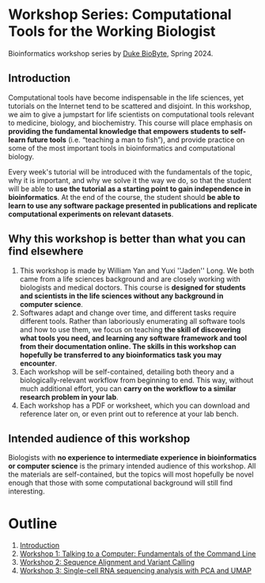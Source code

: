 # Workshop Series: Computational Tools for the Working Biologist

Bioinformatics workshop series by [Duke BioByte](biobyte.club), Spring 2024.


## Introduction

Computational tools have become indispensable in the life sciences, yet tutorials on the Internet tend to be scattered and disjoint. In this workshop, we aim to give a jumpstart for life scientists on computational tools relevant to medicine, biology, and biochemistry. This course will place emphasis on **providing the fundamental knowledge that empowers students to self-learn future tools** (i.e. “teaching a man to fish”), and provide practice on some of the most important tools in bioinformatics and computational biology.

Every week's tutorial will be introduced with the fundamentals of the topic, why it is important, and why we solve it the way we do, so that the student will be able to **use the tutorial as a starting point to gain independence in bioinformatics**. At the end of the course, the student should **be able to learn to use any software package presented in publications and replicate computational experiments on relevant datasets**.


## Why this workshop is better than what you can find elsewhere

1. This workshop is made by William Yan and Yuxi ''Jaden'' Long. We both came from a life sciences background and are closely working with biologists and medical doctors. This course is **designed for students and scientists in the life sciences without any background in computer science**.
2. Softwares adapt and change over time, and different tasks require different tools. Rather than laboriously enumerating all software tools and how to use them, we focus on teaching **the skill of discovering what tools you need, and learning any software framework and tool from their documentation online. The skills in this workshop can hopefully be transferred to any bioinformatics task you may encounter**.
3. Each workshop will be self-contained, detailing both theory and a biologically-relevant workflow from beginning to end. This way, without much additional effort, you can **carry on the workflow to a similar research problem in your lab**.
4. Each workshop has a PDF or worksheet, which you can download and reference later on, or even print out to reference at your lab bench.

## Intended audience of this workshop

Biologists with **no experience to intermediate experience in bioinformatics or computer science** is the primary intended audience of this workshop. All the materials are self-contained, but the topics will most hopefully be novel enough that those with some computational background will still find interesting.

# Outline

1. [Introduction](intro/)
2. [Workshop 1: Talking to a Computer: Fundamentals of the Command Line](1/)
3. [Workshop 2: Sequence Alignment and Variant Calling](2/)
4. [Workshop 3: Single-cell RNA sequencing analysis with PCA and UMAP](3/)


